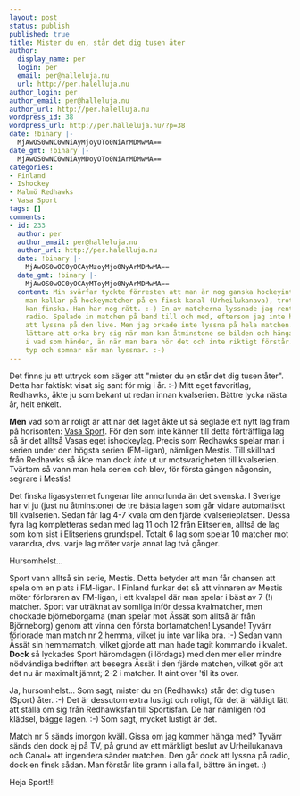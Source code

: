 ```yaml
---
layout: post
status: publish
published: true
title: Mister du en, står det dig tusen åter
author:
  display_name: per
  login: per
  email: per@halleluja.nu
  url: http://per.halelluja.nu
author_login: per
author_email: per@halleluja.nu
author_url: http://per.halelluja.nu
wordpress_id: 38
wordpress_url: http://per.halleluja.nu/?p=38
date: !binary |-
  MjAwOS0wNC0wNiAyMjoyOTo0NiArMDMwMA==
date_gmt: !binary |-
  MjAwOS0wNC0wNiAyMDoyOTo0NiArMDMwMA==
categories:
- Finland
- Ishockey
- Malmö Redhawks
- Vasa Sport
tags: []
comments:
- id: 233
  author: per
  author_email: per@halleluja.nu
  author_url: http://per.halelluja.nu
  date: !binary |-
    MjAwOS0wOC0yOCAyMzoyMjo0NyArMDMwMA==
  date_gmt: !binary |-
    MjAwOS0wOC0yOCAyMToyMjo0NyArMDMwMA==
  content: Min svärfar tyckte förresten att man är nog ganska hockeyintresserad om
    man kollar på hockeymatcher på en finsk kanal (Urheilukanava), trots att man inte
    kan finska. Han har nog rätt. :-) En av matcherna lyssnade jag rentav till på
    radio. Spelade in matchen på band till och med, eftersom jag inte hade möjlighet
    att lyssna på den live. Men jag orkade inte lyssna på hela matchen. Det är förstås
    lättare att orka bry sig när man kan åtminstone se bilden och hänga med någorlunda
    i vad som händer, än när man bara hör det och inte riktigt förstår... man sitter
    typ och somnar när man lyssnar. :-)
---
```

<p>Det finns ju ett uttryck som säger att "mister du en står det dig tusen åter". Detta har faktiskt visat sig sant för mig i år. :-) Mitt eget favoritlag, Redhawks, åkte ju som bekant ut redan innan kvalserien. Bättre lycka nästa år, helt enkelt.</p>
<p><strong>Men</strong> vad som är roligt är att när det laget åkte ut så seglade ett nytt lag fram på horisonten: <a href="http://www.vaasansport.fi">Vasa Sport</a>. För den som inte känner till detta förträffliga lag så är det alltså Vasas eget ishockeylag. Precis som Redhawks spelar man i serien under den högsta serien (FM-ligan), nämligen Mestis. Till skillnad från Redhawks så åkte man dock <em>inte</em> ut ur motsvarigheten till kvalserien. Tvärtom så vann man hela serien och blev, för första gången någonsin, segrare i Mestis!</p>

<p>Det finska ligasystemet fungerar lite annorlunda än det svenska. I Sverige har vi ju (just nu åtminstone) de tre bästa lagen som går vidare automatiskt till kvalserien. Sedan får lag 4-7 kvala om den fjärde kvalserieplatsen. Dessa fyra lag kompletteras sedan med lag 11 och 12 från Elitserien, alltså de lag som kom sist i Elitseriens grundspel. Totalt 6 lag som spelar 10 matcher mot varandra, dvs. varje lag möter varje annat lag två gånger.</p>
<p>Hursomhelst...</p>
<p>Sport vann alltså sin serie, Mestis. Detta betyder att man får chansen att spela om en plats i FM-ligan. I Finland funkar det så att vinnaren av Mestis möter förloraren av FM-ligan, i ett kvalspel där man spelar i bäst av 7 (!) matcher. Sport var uträknat av somliga inför dessa kvalmatcher, men chockade björneborgarna (man spelar mot Ässät som alltså är från Björneborg) genom att vinna den första bortamatchen! Lysande! Tyvärr förlorade man match nr 2 hemma, vilket ju inte var lika bra. :-) Sedan vann Ässät sin hemmamatch, vilket gjorde att man hade tagit kommando i kvalet. <strong>Dock</strong> så lyckades Sport häromdagen (i lördags) med den mer eller mindre nödvändiga bedriften att besegra Ässät i den fjärde matchen, vilket gör att det nu är maximalt jämnt; 2-2 i matcher. It aint over 'til its over.</p>
<p>Ja, hursomhelst... Som sagt, mister du en (Redhawks) står det dig tusen (Sport) åter. :-) Det är dessutom extra lustigt och roligt, för det är väldigt lätt att ställa om sig från Redhawksfan till Sportisfan. De har nämligen röd klädsel, bägge lagen. :-) Som sagt, mycket lustigt är det.</p>
<p>Match nr 5 sänds imorgon kväll. Gissa om jag kommer hänga med? Tyvärr sänds den dock ej på TV, på grund av ett märkligt beslut av Urheilukanava och Canal+ att ingendera sänder matchen. Den går dock att lyssna på radio, dock en finsk sådan. Man förstår lite grann i alla fall, bättre än inget. :)</p>
<p>Heja Sport!!!</p>
